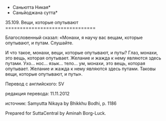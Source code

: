 * Саньютта Никая*
* Саньйоджана сутта*

35\.109\. Вещи, которые опутывают
\=\=\=\=\=\=\=\=\=\=\=\=\=\=\=\=\=\=\=\=\=\=\=\=\=\=\=\=\=\=\=

Благословенный сказал: «Монахи, я научу вас вещам, которые опутывают, и путам\. Слушайте\.

И что такое, монахи, вещи, которые опутывают, и путы? Глаз, монахи, это вещь, которая опутывает\. Желание и жажда к нему являются здесь путами\. Ухо… нос… язык… тело… ум, монахи, это вещь, которая опутывает\. Желание и жажда к нему являются здесь путами\. Таковы вещи, которые опутывают, и путы»\.

Перевод с английского: SV

редакция перевода: 11\.11\.2012

источник: Samyutta Nikaya by Bhikkhu Bodhi, p\. 1186

Prepared for SuttaCentral by Aminah Borg\-Luck\.